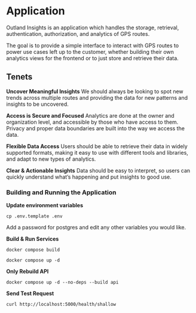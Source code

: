 # Application

Outland Insights is an application which handles the storage, retrieval, authentication, authorization, and 
analytics of GPS routes.

The goal is to provide a simple interface to interact with GPS routes to power use cases left up to the customer, 
whether building their own analytics views for the frontend or to just store and retrieve their data.

## Tenets
**Uncover Meaningful Insights**
We should always be looking to spot new trends across multiple routes and providing the data for new patterns and 
insights to be uncovered.

**Access is Secure and Focused**
Analytics are done at the owner and organization level, and accessible by those who have access to them. Privacy and 
proper data boundaries are built into the way we access the data.

**Flexible Data Access**
Users should be able to retrieve their data in widely supported formats, making it easy to use with different tools 
and libraries, and adapt to new types of analytics.

**Clear & Actionable Insights**
Data should be easy to interpret, so users can quickly understand what’s happening and put insights to good use.

### Building and Running the Application

**Update environment variables**
```
cp .env.template .env
```

Add a password for postgres and edit any other variables you would like.

**Build & Run Services**
```
docker compose build
```

```
docker compose up -d
```

**Only Rebuild API**
```
docker compose up -d --no-deps --build api
```

**Send Test Request**
```
curl http://localhost:5000/health/shallow
```

